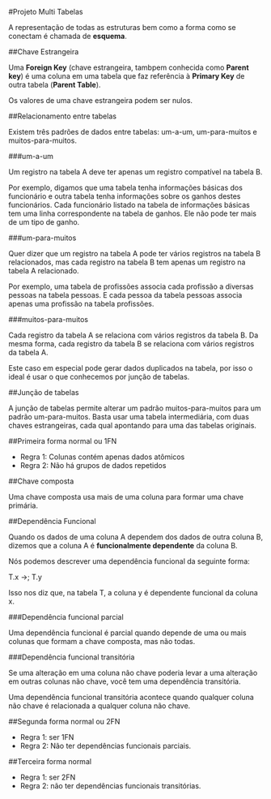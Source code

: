 #Projeto Multi Tabelas

A representação de todas as estruturas bem como a forma como se conectam é chamada de **esquema**.

##Chave Estrangeira

Uma **Foreign Key** (chave estrangeira, tambpem conhecida como **Parent key**) é uma coluna em uma tabela que faz referência à **Primary Key** de outra tabela (**Parent Table**).

Os valores de uma chave estrangeira podem ser nulos.

##Relacionamento entre tabelas

Existem três padrões de dados entre tabelas: um-a-um, um-para-muitos e muitos-para-muitos.

###um-a-um

Um registro na tabela A deve ter apenas um registro compatível na tabela B.

Por exemplo, digamos que uma tabela tenha informações básicas dos funcionário e outra tabela tenha informações sobre os ganhos destes funcionários. Cada funcionário listado na tabela de informações básicas tem uma linha correspondente na tabela de ganhos. Ele não pode ter mais de um tipo de ganho.

###um-para-muitos

Quer dizer que um registro na tabela A pode ter vários registros na tabela B relacionados, mas cada registro na tabela B tem apenas um registro na tabela A relacionado.

Por exemplo, uma tabela de profissões associa cada profissão a diversas pessoas na tabela pessoas. E cada pessoa da tabela pessoas associa apenas uma profissão na tabela profissões.

###muitos-para-muitos

Cada registro da tabela A se relaciona com vários registros da tabela B. Da mesma forma, cada registro da tabela B se relaciona com vários registros da tabela A.

Este caso em especial pode gerar dados duplicados na tabela, por isso o ideal é usar o que conhecemos por junção de tabelas.

##Junção de tabelas

A junção de tabelas permite alterar um padrão muitos-para-muitos para um padrão um-para-muitos. Basta usar uma tabela intermediária, com duas chaves estrangeiras, cada qual apontando para uma das tabelas originais.

##Primeira forma normal ou 1FN

- Regra 1: Colunas contém apenas dados atômicos
- Regra 2: Não há grupos de dados repetidos

##Chave composta

Uma chave composta usa mais de uma coluna para formar uma chave primária.

##Dependência Funcional

Quando os dados de uma coluna A dependem dos dados de outra coluna B, dizemos que a coluna A é **funcionalmente dependente** da coluna B.

Nós podemos descrever uma dependência funcional da seguinte forma:

T.x ->; T.y

Isso nos diz que, na tabela T, a coluna y é dependente funcional da coluna x.

###Dependência funcional parcial

Uma dependência funcional é parcial quando depende de uma ou mais colunas que formam a chave composta, mas não todas.

###Dependência funcional transitória

Se uma alteração em uma coluna não chave poderia levar a uma alteração em outras colunas não chave, você tem uma dependência transitória.

Uma dependência funcional transitória acontece quando qualquer coluna não chave é relacionada a qualquer coluna não chave.

##Segunda forma normal ou 2FN

- Regra 1: ser 1FN
- Regra 2: Não ter dependências funcionais parciais.

##Terceira forma normal

- Regra 1: ser 2FN
- Regra 2: não ter dependências funcionais transitórias.
